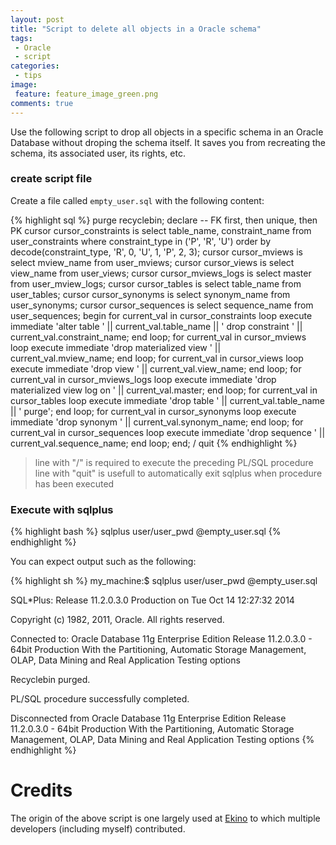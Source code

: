 ```yaml
---
layout: post
title: "Script to delete all objects in a Oracle schema"
tags:
 - Oracle
 - script
categories:
 - tips
image:
 feature: feature_image_green.png
comments: true
---
```


Use the following script to drop all objects in a specific schema in an Oracle Database without droping the schema itself. It saves you from recreating the schema, its associated user, its rights, etc.


### create script file

Create a file called ```empty_user.sql``` with the following content:

{% highlight sql %}
purge recyclebin;
declare
    -- FK first, then unique, then PK
    cursor cursor_constraints is select table_name, constraint_name
                          from user_constraints
                         where constraint_type in ('P', 'R', 'U')
                        order by decode(constraint_type, 'R', 0, 'U', 1, 'P', 2, 3);
    cursor cursor_mviews is select mview_name from user_mviews;
    cursor cursor_views is select view_name from user_views;
    cursor cursor_mviews_logs is select master from user_mview_logs;
    cursor cursor_tables is select table_name from user_tables;
    cursor cursor_synonyms is select synonym_name from user_synonyms;
    cursor cursor_sequences is select sequence_name from user_sequences;
begin
    for current_val in cursor_constraints
    loop
        execute immediate 'alter table ' || current_val.table_name || ' drop constraint ' || current_val.constraint_name;
    end loop;
    for current_val in cursor_mviews
    loop
        execute immediate 'drop materialized view ' || current_val.mview_name;
    end loop;
    for current_val in cursor_views
    loop
        execute immediate 'drop view ' || current_val.view_name;
    end loop;
    for current_val in cursor_mviews_logs
    loop
        execute immediate 'drop materialized view log on ' || current_val.master;
    end loop;
    for current_val in cursor_tables
    loop
        execute immediate 'drop table ' || current_val.table_name || ' purge';
    end loop;
    for current_val in cursor_synonyms
    loop
        execute immediate 'drop synonym ' || current_val.synonym_name;
    end loop;
    for current_val in cursor_sequences
    loop
        execute immediate 'drop sequence ' || current_val.sequence_name;
    end loop;
end;
/
quit
{% endhighlight %}

> line with "/" is required to execute the preceding PL/SQL procedure
> line with "quit" is usefull to automatically exit sqlplus when procedure has been executed

### Execute with sqlplus

{% highlight bash %}
sqlplus user/user_pwd @empty_user.sql
{% endhighlight %}

You can expect output such as the following:

{% highlight sh %}
my_machine:$ sqlplus user/user_pwd @empty_user.sql

SQL*Plus: Release 11.2.0.3.0 Production on Tue Oct 14 12:27:32 2014

Copyright (c) 1982, 2011, Oracle.  All rights reserved.


Connected to:
Oracle Database 11g Enterprise Edition Release 11.2.0.3.0 - 64bit Production
With the Partitioning, Automatic Storage Management, OLAP, Data Mining
and Real Application Testing options


Recyclebin purged.


PL/SQL procedure successfully completed.

Disconnected from Oracle Database 11g Enterprise Edition Release 11.2.0.3.0 - 64bit Production
With the Partitioning, Automatic Storage Management, OLAP, Data Mining
and Real Application Testing options
{% endhighlight %}

# Credits

The origin of the above script is one largely used at [Ekino](https://twitter.com/3k1n0) to which multiple developers (including myself) contributed.
